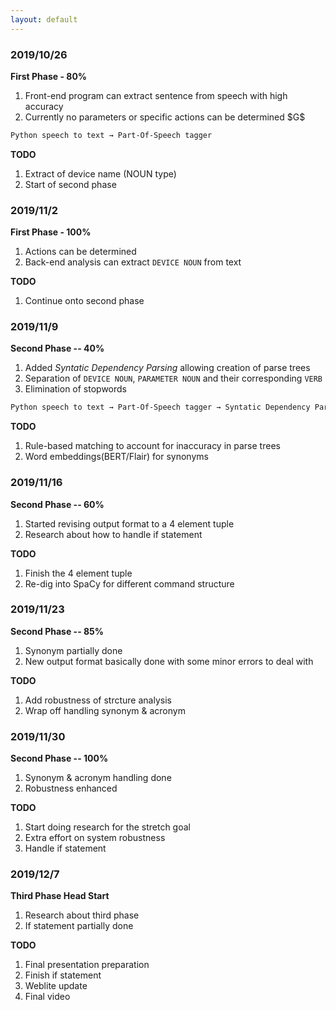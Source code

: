 ```yaml
---
layout: default
---
```


### 2019/10/26

**First Phase - 80%**
1. Front-end program can extract sentence from speech with high accuracy 
3. Currently no parameters or specific actions can be determined \$G\$

```markdown
Python speech to text → Part-Of-Speech tagger
```

**TODO**
1. Extract of device name (NOUN type)
2. Start of second phase

### 2019/11/2

**First Phase - 100%**
1. Actions can be determined
2. Back-end analysis can extract `DEVICE NOUN` from text 


**TODO**
1. Continue onto second phase


### 2019/11/9

**Second Phase -- 40%**
1. Added *Syntatic Dependency Parsing* allowing creation of parse trees
2. Separation of `DEVICE NOUN`, `PARAMETER NOUN` and their corresponding `VERB`
3. Elimination of stopwords

```markdown
Python speech to text → Part-Of-Speech tagger → Syntatic Dependency Parser → Rule Matching
```


**TODO**
1. Rule-based matching to account for inaccuracy in parse trees
2. Word embeddings(BERT/Flair) for synonyms

### 2019/11/16

**Second Phase -- 60%**
1. Started revising output format to a 4 element tuple
2. Research about how to handle if statement


**TODO**
1. Finish the 4 element tuple
2. Re-dig into SpaCy for different command structure

### 2019/11/23

**Second Phase -- 85%**
1. Synonym partially done
2. New output format basically done with some minor errors to deal with


**TODO**
1. Add robustness of strcture analysis
2. Wrap off handling synonym & acronym

### 2019/11/30

**Second Phase -- 100%**
1. Synonym & acronym handling done
2. Robustness enhanced


**TODO**
1. Start doing research for the stretch goal
2. Extra effort on system robustness
3. Handle if statement

### 2019/12/7

**Third Phase Head Start**
1. Research about third phase
2. If statement partially done



**TODO**
1. Final presentation preparation
2. Finish if statement
3. Weblite update
4. Final video
